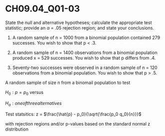 # CH09.04_Q01-03 #

State the null and alternative hypotheses;
calculate the appropriate test statistic; provide an $\alpha$ = .05 rejection region;
and state your conclusions.

1. A random sample of n = 1000 from a binomial population contained 279 successes.
You wish to show that p < .3.

2. A random sample of n = 1400 observations from a binomial population produced x = 529 successes.
You wish to show that p differs from .4.

3. Seventy-two successes were observed in a random sample of n = 120 observations from a binomial population.
You wish to show that p > .5.





A random sample of size n from a binomail population to test

$H_0: p = p_0$ versus

$H_a: one of three alternatives$

Test statsitics: z = $\frac{\hat{p} - p_0}{\sqrt{\frac{p_0 q_0}{n}}}$

with rejection regions and/or p-values based on the standard normal z distribution


